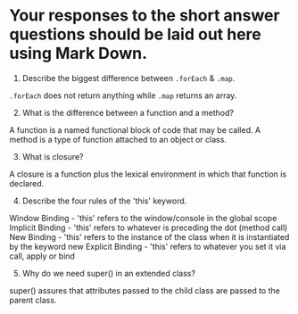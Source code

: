 # Your responses to the short answer questions should be laid out here using Mark Down.
1. Describe the biggest difference between `.forEach` & `.map`.

`.forEach` does not return anything while `.map` returns an array.

2. What is the difference between a function and a method?

A function is a named functional block of code that may be called. A method is a type of function attached to an object or class.

3. What is closure?

A closure is a function plus the lexical environment in which that function is declared.

4. Describe the four rules of the 'this' keyword.

Window Binding - 'this' refers to the window/console in the global scope
Implicit Binding - 'this' refers to whatever is preceding the dot (method call)
New Binding - 'this' refers to the instance of the class when it is instantiated by the keyword new
Explicit Binding - 'this' refers to whatever you set it via call, apply or bind

5. Why do we need super() in an extended class?

super() assures that attributes passed to the child class are passed to the parent class.
